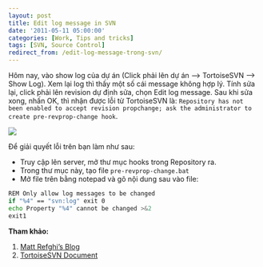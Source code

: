 ```yaml
---
layout: post
title: Edit log message in SVN
date: '2011-05-11 05:00:00'
categories: [Work, Tips and tricks]
tags: [SVN, Source Control]
redirect_from: /edit-log-message-trong-svn/
---
```


Hôm nay, vào show log của dự án (Click phải lên dự án –> TortoiseSVN –> Show Log). Xem lại log thì thấy một số cái message không hợp lý. Tính sửa lại, click phải lên revision dự định sửa, chọn Edit log message. Sau khi sửa xong, nhấn OK, thì nhận được lỗi từ TortoiseSVN là: `Repository has not been enabled to accept revision propchange; ask the administrator to create pre-revprop-change hook`.

![](http://trinhvanchung.files.wordpress.com/2011/05/image.png)

Để giải quyết lỗi trên bạn làm như sau:

- Truy cập lên server, mở thư mục hooks trong Repository ra.
- Trong thư mục này, tạo file `pre-revprop-change.bat`
- Mở file trên bằng notepad và gõ nội dung sau vào file:

```bash
REM Only allow log messages to be changed
if "%4" == "svn:log" exit 0
echo Property "%4" cannot be changed >&2
exit1
```

**Tham khảo:**

1. [Matt Refghi’s Blog](http://mattrefghi.com/wordpress/subversion-repository-has-not-been-enabled-to-accept-revision-propchanges/)
2. [TortoiseSVN Document](http://tortoisesvn.net/docs/release/TortoiseSVN_en/tsvn-repository-hooks.html)